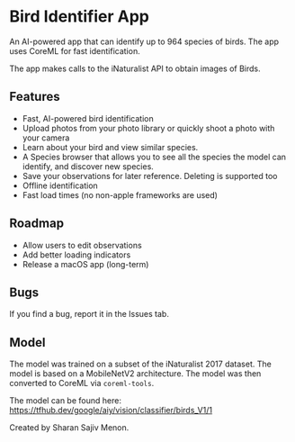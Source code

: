 #  Bird Identifier App

An AI-powered app that can identify up to 964 species of birds. The app uses CoreML for fast identification.

The app makes calls to the iNaturalist API to obtain images of Birds.

## Features

- Fast, AI-powered bird identification
- Upload photos from your photo library or quickly shoot a photo with your camera
- Learn about your bird and view similar species.
- A Species browser that allows you to see all the species the model can identify, and discover new species.
- Save your observations for later reference. Deleting is supported too
- Offline identification
- Fast load times (no non-apple frameworks are used)

## Roadmap

- Allow users to edit observations
- Add better loading indicators
- Release a macOS app (long-term)

## Bugs

If you find a bug, report it in the Issues tab.

## Model

The model was trained on a subset of the iNaturalist 2017 dataset. The model is based on a MobileNetV2 architecture. The model was then converted to CoreML via `coreml-tools`.

The model can be found here: https://tfhub.dev/google/aiy/vision/classifier/birds_V1/1

Created by Sharan Sajiv Menon.
